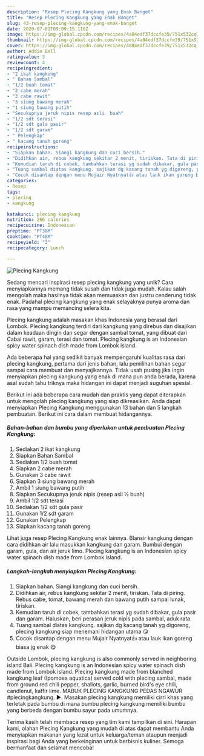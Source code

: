 ```yaml
---
description: "Resep Plecing Kangkung yang Enak Banget"
title: "Resep Plecing Kangkung yang Enak Banget"
slug: 43-resep-plecing-kangkung-yang-enak-banget
date: 2020-07-01T09:09:15.110Z
image: https://img-global.cpcdn.com/recipes/4a84edf37dccfe39/751x532cq70/plecing-kangkung-foto-resep-utama.jpg
thumbnail: https://img-global.cpcdn.com/recipes/4a84edf37dccfe39/751x532cq70/plecing-kangkung-foto-resep-utama.jpg
cover: https://img-global.cpcdn.com/recipes/4a84edf37dccfe39/751x532cq70/plecing-kangkung-foto-resep-utama.jpg
author: Addie Bell
ratingvalue: 3
reviewcount: 4
recipeingredient:
- "2 ikat kangkung"
- " Bahan Sambal"
- "1/2 buah tomat"
- "2 cabe merah"
- "3 cabe rawit"
- "3 siung bawang merah"
- "1 siung bawang putih"
- "Secukupnya jeruk nipis resep asli  buah"
- "1/2 sdt terasi"
- "1/2 sdt gula pasir"
- "1/2 sdt garam"
- " Pelengkap"
- " kacang tanah goreng"
recipeinstructions:
- "Siapkan bahan. Siangi kangkung dan cuci bersih."
- "Didihkan air, rebus kangkung sekitar 2 menit, tiriskan. Tata di piring. Rebus cabe, tomat, bawang merah dan bawang putih sampai lunak, tiriskan."
- "Kemudian taruh di cobek, tambahkan terasi yg sudah dibakar, gula pasir dan garam. Haluskan, beri perasan jeruk nipis pada sambal, aduk rata."
- "Tuang sambal diatas kangkung. sajikan dg kacang tanah yg digoreng, plecing kangkung siap menemani hidangan utama 😘"
- "Cocok disantap dengan menu Mujair Nyatnyat👍 atau lauk ikan goreng biasa jg enak 😋"
categories:
- Resep
tags:
- plecing
- kangkung

katakunci: plecing kangkung 
nutrition: 266 calories
recipecuisine: Indonesian
preptime: "PT38M"
cooktime: "PT48M"
recipeyield: "3"
recipecategory: Lunch

---
```



![Plecing Kangkung](https://img-global.cpcdn.com/recipes/4a84edf37dccfe39/751x532cq70/plecing-kangkung-foto-resep-utama.jpg)

Sedang mencari inspirasi resep plecing kangkung yang unik? Cara menyiapkannya memang tidak susah dan tidak juga mudah. Kalau salah mengolah maka hasilnya tidak akan memuaskan dan justru cenderung tidak enak. Padahal plecing kangkung yang enak selayaknya punya aroma dan rasa yang mampu memancing selera kita.

Plecing kangkung adalah masakan khas Indonesia yang berasal dari Lombok. Plecing kangkung terdiri dari kangkung yang direbus dan disajikan dalam keadaan dingin dan segar dengan sambal tomat, yang dibuat dari Cabai rawit, garam, terasi dan tomat. Plecing kangkung is an Indonesian spicy water spinach dish made from Lombok island.

Ada beberapa hal yang sedikit banyak mempengaruhi kualitas rasa dari plecing kangkung, pertama dari jenis bahan, lalu pemilihan bahan segar sampai cara membuat dan menyajikannya. Tidak usah pusing jika ingin menyiapkan plecing kangkung yang enak di mana pun anda berada, karena asal sudah tahu triknya maka hidangan ini dapat menjadi suguhan spesial.


Berikut ini ada beberapa cara mudah dan praktis yang dapat diterapkan untuk mengolah plecing kangkung yang siap dikreasikan. Anda dapat menyiapkan Plecing Kangkung menggunakan 13 bahan dan 5 langkah pembuatan. Berikut ini cara dalam membuat hidangannya.

<!--inarticleads1-->

##### Bahan-bahan dan bumbu yang diperlukan untuk pembuatan Plecing Kangkung:

1. Sediakan 2 ikat kangkung
1. Siapkan  Bahan Sambal
1. Sediakan 1/2 buah tomat
1. Siapkan 2 cabe merah
1. Gunakan 3 cabe rawit
1. Siapkan 3 siung bawang merah
1. Ambil 1 siung bawang putih
1. Siapkan Secukupnya jeruk nipis (resep asli ½ buah)
1. Ambil 1/2 sdt terasi
1. Sediakan 1/2 sdt gula pasir
1. Gunakan 1/2 sdt garam
1. Gunakan  Pelengkap
1. Siapkan  kacang tanah goreng


Lihat juga resep Plecing Kangkung enak lainnya. Blansir kangkung dengan cara didihkan air lalu masukkan kangkung dan garam. Bumbui dengan garam, gula, dan air jeruk limo. Plecing kangkung is an Indonesian spicy water spinach dish made from Lombok island. 

<!--inarticleads2-->

##### Langkah-langkah menyiapkan Plecing Kangkung:

1. Siapkan bahan. Siangi kangkung dan cuci bersih.
1. Didihkan air, rebus kangkung sekitar 2 menit, tiriskan. Tata di piring. Rebus cabe, tomat, bawang merah dan bawang putih sampai lunak, tiriskan.
1. Kemudian taruh di cobek, tambahkan terasi yg sudah dibakar, gula pasir dan garam. Haluskan, beri perasan jeruk nipis pada sambal, aduk rata.
1. Tuang sambal diatas kangkung. sajikan dg kacang tanah yg digoreng, plecing kangkung siap menemani hidangan utama 😘
1. Cocok disantap dengan menu Mujair Nyatnyat👍 atau lauk ikan goreng biasa jg enak 😋


Outside Lombok, plecing kangkung is also commonly served in neighboring island Bali. Plecing kangkung is an Indonesian spicy water spinach dish made from Lombok island. Plecing kangkung made from blanched kangkung leaf (Ipomoea aquatica) served cold with plecing sambal, made from ground red chili pepper, shallots, garlic, burned bird&#39;s eye chili, candlenut, kaffir lime. MABUK PLECING KANGKUNG PEDAS NGAWUR #plecingkangkung. ►. Masakan plecing kangkung memiliki cirri khas yang terletak pada bumbu di mana bumbu plecing kangkung memiliki bumbu yang berbeda dengan bumbu sayur pada umumnya. 

Terima kasih telah membaca resep yang tim kami tampilkan di sini. Harapan kami, olahan Plecing Kangkung yang mudah di atas dapat membantu Anda menyiapkan makanan yang lezat untuk keluarga/teman ataupun menjadi inspirasi bagi Anda yang berkeinginan untuk berbisnis kuliner. Semoga bermanfaat dan selamat mencoba!
